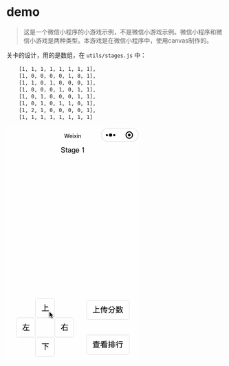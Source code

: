 # demo

>这是一个微信小程序的小游戏示例，不是微信小游戏示例。微信小程序和微信小游戏是两种类型。本游戏是在微信小程序中，使用canvas制作的。

关卡的设计，用的是数组，在 `utils/stages.js` 中：

```
    [1, 1, 1, 1, 1, 1, 1, 1],
    [1, 0, 0, 0, 0, 1, 8, 1],
    [1, 1, 0, 1, 0, 0, 0, 1],
    [1, 0, 0, 0, 1, 0, 1, 1],
    [1, 0, 1, 0, 0, 0, 1, 1],
    [1, 0, 1, 0, 1, 1, 0, 1],
    [1, 2, 1, 0, 0, 0, 0, 1],
    [1, 1, 1, 1, 1, 1, 1, 1]
```

![](./demo.gif)